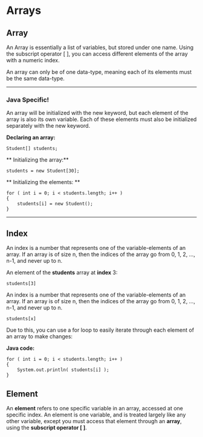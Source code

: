 # Arrays

## Array

An Array is essentially a list of variables, but stored under one name. Using the subscript operator [ ], you can access different elements of the array with a numeric index.

An array can only be of one data-type, meaning each of its elements must be the same data-type.

---

### Java Specific!

An array will be initialized with the new keyword, but each element of the array is also its own variable. Each of these elements must also be initialized separately with the new keyword.

**Declaring an array:**

    Student[] students;
    
** Initializing the array:**
    
    students = new Student[30];

** Initializing the elements: **

    for ( int i = 0; i < students.length; i++ )
    {
        students[i] = new Student();
    }

---

## Index

An index is a number that represents one of the variable-elements of an array. If an array is of size n, then the indices of the array go from 0, 1, 2, …, n-1, and never up to n.

An element of the **students** array at **index** 3:

    students[3]

An index is a number that represents one of the variable-elements of an array. If an array is of size n, then the indices of the array go from 0, 1, 2, …, n-1, and never up to n.

    students[x]
    
Due to this, you can use a for loop to easily iterate through each element of an array to make changes:

**Java code:**

    for ( int i = 0; i < students.length; i++ )
    {
        System.out.println( students[i] );
    }

## Element

An **element** refers to one specific variable in an array, 
accessed at one specific index. An element is one variable, 
and is treated largely like any other variable, 
except you must access that element through an **array**, 
using the **subscript operator [ ]**.
